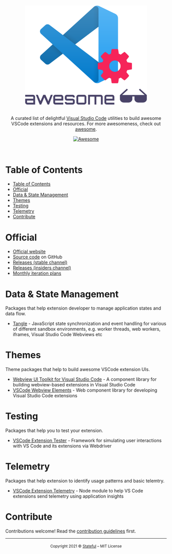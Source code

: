 
<br/>
<div align="center">
  <img width="380px" src="https://raw.githubusercontent.com/stateful/awesome-vscode-extension-utils/main/.github/assets/logo.png">
</div>
<br/>
<div align="center">

A curated list of delightful [Visual Studio Code](https://code.visualstudio.com/) utilities to build awesome VSCode extensions and resources. For more awesomeness, check out [awesome](https://github.com/sindresorhus/awesome).

[![Awesome](https://cdn.rawgit.com/sindresorhus/awesome/d7305f38d29fed78fa85652e3a63e154dd8e8829/media/badge.svg)](https://github.com/sindresorhus/awesome)

</div>
<br/>

# Table of Contents

- [Table of Contents](#table-of-contents)
- [Official](#official)
- [Data & State Management](data--state-management)
- [Themes](#themes)
- [Testing](#testing)
- [Telemetry](#telemetry)
- [Contribute](#contribute)

# Official

- [Official website](https://code.visualstudio.com/)
- [Source code](https://github.com/microsoft/vscode) on GitHub
- [Releases (stable channel)](https://code.visualstudio.com/download)
- [Releases (insiders channel)](https://code.visualstudio.com/insiders)
- [Monthly iteration plans](https://github.com/Microsoft/vscode/issues?utf8=%E2%9C%93&q=label%3Aiteration-plan+)

# Data & State Management

Packages that help extension developer to manage application states and data flow.

- [Tangle](https://github.com/stateful/tangle) - JavaScript state synchronization and event handling for various of different sandbox environments, e.g. worker threads, web workers, iframes, Visual Studio Code Webviews etc

# Themes

Theme packages that help to build awesome VSCode extension UIs.

- [Webview UI Toolkit for Visual Studio Code](https://github.com/microsoft/vscode-webview-ui-toolkit) - A component library for building webview-based extensions in Visual Studio Code
- [VSCode Webview Elements](https://www.npmjs.com/package/@bendera/vscode-webview-elements) - Web component library for developing Visual Studio Code extensions

# Testing

Packages that help you to test your extension.

- [VSCode Extension Tester](https://github.com/redhat-developer/vscode-extension-tester) - Framework for simulating user interactions with VS Code and its extensions via Webdriver

# Telemetry

Packages that help extension to identify usage patterns and basic telemtry.

- [VSCode Extension Telemetry](https://github.com/Microsoft/vscode-extension-telemetry) - Node module to help VS Code extensions send telemetry using application insights

# Contribute

Contributions welcome! Read the [contribution guidelines](CONTRIBUTING.md) first.

---

<p align="center"><small>Copyright 2021 © <a href="http://stateful.com/">Stateful</a> – MIT License</small></p>
